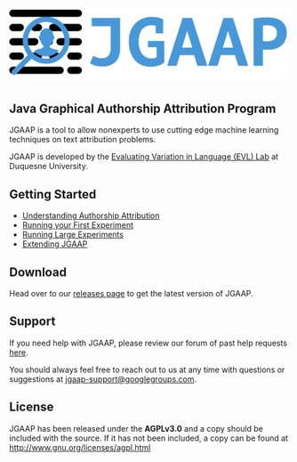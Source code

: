 # ![JGAAP](logo.png)
## Java Graphical Authorship Attribution Program
JGAAP is a tool to allow nonexperts to use cutting edge machine learning techniques on text attribution problems. 

JGAAP is developed by the [Evaluating Variation in Language (EVL) Lab](http://evllabs.com) at Duquesne University.

## Getting Started
* [Understanding Authorship Attribution](docs/authorship_attribution.md)
* [Running your First Experiment](docs/running_jgaap.md)
* [Running Large Experiments](docs/Experiment_Engine.pdf)
* [Extending JGAAP](docs/modules.md)

## Download
Head over to our [releases page](https://github.com/evllabs/JGAAP/releases) to get the latest version of JGAAP.

## Support
If you need help with JGAAP, please review our forum of past help requests [here](https://groups.google.com/forum/#!forum/jgaap-support).

You should always feel free to reach out to us at any time with questions or suggestions at [jgaap-support@googlegroups.com](mailto:jgaap-support@googlegroups.com).

## License
JGAAP has been released under the **AGPLv3.0** and a copy should be included with the source. If it has not been included, a copy can be found at <http://www.gnu.org/licenses/agpl.html> 
